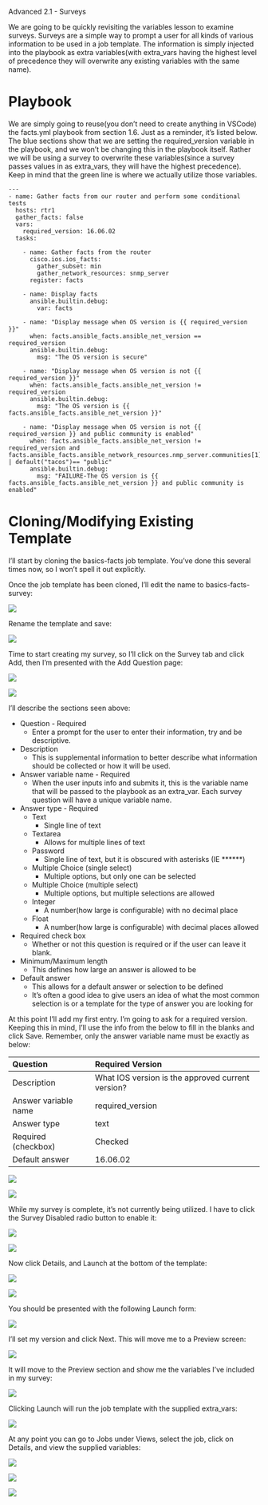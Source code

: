 ﻿<a name="_91rbljsmgx7g"></a>Advanced 2.1 - Surveys

We are going to be quickly revisiting the variables lesson to examine surveys.  Surveys are a simple way to prompt a user for all kinds of various information to be used in a job template.  The information is simply injected into the playbook as extra variables(with extra\_vars having the highest level of precedence they will overwrite any existing variables with the same name).

# <a name="_jxpv7uekf6c1"></a>Playbook

We are simply going to reuse(you don’t need to create anything in VSCode) the facts.yml playbook from section 1.6.  Just as a reminder, it’s listed below.  The blue sections show that we are setting the required\_version variable in the playbook, and we won’t be changing this in the playbook itself.  Rather we will be using a survey to overwrite these variables(since a survey passes values in as extra\_vars, they will have the highest precedence).  Keep in mind that the green line is where we actually utilize those variables.

    ---
    - name: Gather facts from our router and perform some conditional tests
      hosts: rtr1
      gather_facts: false
      vars:
        required_version: 16.06.02
      tasks:
    
        - name: Gather facts from the router
          cisco.ios.ios_facts:
            gather_subset: min
            gather_network_resources: snmp_server
          register: facts
    
        - name: Display facts
          ansible.builtin.debug:
            var: facts
    
        - name: "Display message when OS version is {{ required_version }}"
          when: facts.ansible_facts.ansible_net_version == required_version
          ansible.builtin.debug:
            msg: "The OS version is secure"
    
        - name: "Display message when OS version is not {{ required_version }}"
          when: facts.ansible_facts.ansible_net_version != required_version
          ansible.builtin.debug:
            msg: "The OS version is {{ facts.ansible_facts.ansible_net_version }}"
    
        - name: "Display message when OS version is not {{ required_version }} and public community is enabled"
          when: facts.ansible_facts.ansible_net_version != required_version and facts.ansible_facts.ansible_network_resources.nmp_server.communities[1].name | default("tacos")== "public"
          ansible.builtin.debug:
            msg: "FAILURE-The OS version is {{ facts.ansible_facts.ansible_net_version }} and public community is enabled"

# <a name="_k6c45s587soj"></a>Cloning/Modifying Existing Template

I’ll start by cloning the basics-facts job template.  You’ve done this several times now, so I won’t spell it out explicitly.

Once the job template has been cloned, I’ll edit the name to basics-facts-survey:

![](images/2.1/001.png)

Rename the template and save:

![](images/2.1/002.png)


Time to start creating my survey, so I’ll click on the Survey tab and click Add, then I’m presented with the Add Question page:

![](images/2.1/003.png)

![](images/2.1/004.png)

I’ll describe the sections seen above:

- Question - Required
  - Enter a prompt for the user to enter their information, try and be descriptive.
- Description
  - This is supplemental information to better describe what information should be collected or how it will be used.
- Answer variable name - Required
  - When the user inputs info and submits it, this is the variable name that will be passed to the playbook as an extra\_var.  Each survey question will have a unique variable name.
- Answer type - Required
  - Text
    - Single line of text
  - Textarea
    - Allows for multiple lines of text
  - Password
    - Single line of text, but it is obscured with asterisks (IE \*\*\*\*\*\*)
  - Multiple Choice (single select)
    - Multiple options, but only one can be selected
  - Multiple Choice (multiple select)
    - Multiple options, but multiple selections are allowed
  - Integer
    - A number(how large is configurable) with no decimal place
  - Float
    - A number(how large is configurable) with decimal places allowed
- Required check box
  - Whether or not this question is required or if the user can leave it blank.
- Minimum/Maximum length
  - This defines how large an answer is allowed to be
- Default answer
  - This allows for a default answer or selection to be defined
  - It’s often a good idea to give users an idea of what the most common selection is or a template for the type of answer you are looking for

At this point I’ll add my first entry.  I’m going to ask for a required version.  Keeping this in mind, I’ll use the info from the below to fill in the blanks and click Save.  Remember, only the answer variable name must be exactly as below:

|Question|Required Version|
| :- | :- |
|Description|What IOS version is the approved current version?|
|Answer variable name|required\_version|
|Answer type|text|
|Required (checkbox)|Checked|
|Default answer|16\.06.02|

![](images/2.1/005.png)

![](images/2.1/006.png)

While my survey is complete, it’s not currently being utilized.  I have to click the Survey Disabled radio button to enable it:

![](images/2.1/007.png)

![](images/2.1/008.png)

Now click Details, and Launch at the bottom of the template:

![](images/2.1/009.png)

![](images/2.1/010.png)

You should be presented with the following Launch form:

![](images/2.1/011.png)

I’ll set my version and click Next.  This will move me to a Preview screen:

![](images/2.1/012.png)

It will move to the Preview section and show me the variables I’ve included in my survey:

![](images/2.1/013.png)

Clicking Launch will run the job template with the supplied extra\_vars:

![](images/2.1/014.png)

At any point you can go to Jobs under Views, select the job, click on Details, and view the supplied variables:

![](images/2.1/015.png)

![](images/2.1/016.png)

![](images/2.1/017.png)
